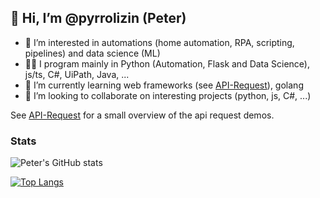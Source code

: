 ## 👋 Hi, I’m @pyrrolizin (Peter)

- 👀 I’m interested in automations (home automation, RPA, scripting, pipelines) and data science (ML)
- 👨‍💻 I program mainly in Python (Automation, Flask and Data Science), js/ts, C#, UiPath, Java, ...
- 🌱 I’m currently learning web frameworks (see [API-Request](https://github.com/pyrrolizin/api-request)), golang
- 💞️ I’m looking to collaborate on interesting projects (python, js, C#, ...)
<!-- - 📫 How to reach me: DM -->

See [API-Request](https://github.com/pyrrolizin/api-request) for a small overview of the api request demos.

### Stats

![Peter's GitHub stats](https://github-readme-stats.vercel.app/api?username=pyrrolizin&count_private=true&show_icons=true&theme=gruvbox)

[![Top Langs](https://github-readme-stats.vercel.app/api/top-langs/?username=pyrrolizin&hide=html )](https://github.com/anuraghazra/github-readme-stats)
